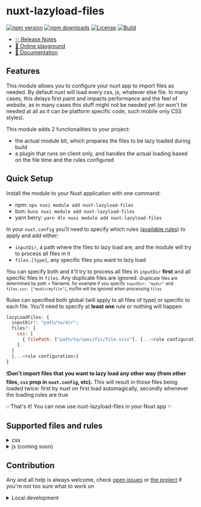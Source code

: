 # nuxt-lazyload-files

[![npm version][npm-version-src]][npm-version-href] [![npm downloads][npm-downloads-src]][npm-downloads-href] [![License][license-src]][license-href] [![Build][build-src]][build-href]

- [✨ Release Notes](/CHANGELOG.md)
- [🏀 Online playground](https://stackblitz.com/github/Ribeiro-Tiago/nuxt-lazy-load?file=playground%2Fapp.vue)
- [📖 Documentation](https://example.com)

## Features

This module allows you to configure your nuxt app to import files as needed. By default nuxt will load every css, js, whatever else file. In many cases, this delays first paint and impacts performance and the feel of website, as in many cases this stuff might not be needed yet (or won't be needed at all as it can be platform specific code, such mobile only CSS styles).

This module adds 2 functionalities to your project:

- the actual module bit, which prepares the files to be lazy loaded during build
- a plugin that runs on client only, and handles the actual loading based on the file time and the rules configured

## Quick Setup

Install the module to your Nuxt application with one command:

- npm: `npx nuxi module add nuxt-lazyload-files`
- bun: `bunx nuxi module add nuxt-lazyload-files`
- yarn berry: `yarn dlx nuxi module add nuxt-lazyload-files`

In your `nuxt.config` you'll need to specify which rules ([available rules](#supported-files-and-rules)) to apply and add either:

- `inputDir`, a path where the files to lazy load are, and the module will try to process all files in it
- `files.[type]`, any specific files you want to lazy load

You can specify both and it'll try to process all files in `inputDir` **first** and all specific files in `files`. Any duplicate files are ignored.
<small>:information_source:Duplicate files are determined by path + filename, for example if you specify `inputDir: "mydir"` and `files.css: ["mydir/myfile"]`, myfile will be ignored when processing `files`</small>

Rules can specified both global (will apply to all files of type) or specific to each file. You'll need to specify at **least one** rule or nothing will happen

```javascript
lazyLoadFiles: {
  inputDir?: "path/to/dir";
  files?: {
    css: [
      { filePath: ["path/to/specific/file.scss"], {...<rule configuration>} }
    ]
  }
  {...<rule configuration>}
}
```

:exclamation:**Don't import files that you want to lazy load any other way (from other files, `css` prop in `nuxt.config`, etc).** This will result in those files being loaded twice: first by nuxt on first load automagically, secondly whenever the loading rules are true

:white_check_mark:That's it! You can now use nuxt-lazyload-files in your Nuxt app ✨

## Supported files and rules

<details>
  <summary>css</summary>

At the moment this module only supports lazy loading SCSS files. All other preprocessors and vanilla CSS still needs to be implemented, haven't had the time

These files also get compiled into plain CSS during build time, and it's those that the plugin uses

| Rule                   | Config            | Supported format | Description                                               |
| ---------------------- | ----------------- | ---------------- | --------------------------------------------------------- |
| windowWidthGreaterThan | { width: number } | SCSS             | Loads the files when window width is greater than `width` |
| windowWidthLessThan    | { width: number } | SCSS             | Loads the files when window width is less than `width`    |

</details>

<details>
  <summary>js (coming soon)</summary>
</details>

## Contribution

Any and all help is always welcome, check [open issues](https://github.com/Ribeiro-Tiago/nuxt-lazy-load/issues) or [the project](https://github.com/users/Ribeiro-Tiago/projects/1/views/1) if you're not too sure what to work on

<details>
  <summary>Local development</summary>

```bash
# Install dependencies
bun install

# Generate type stubs
bun run dev:prepare

# Develop with the playground
bun run dev

# bun the playground
bun run dev:build

# Run ESLint
bun run lint

# Run Vitest
bun run test
bun run test:watch

# Release new version
bun run release
```

#### Link package for local debugging

If you're developing something and want to test against a real example project, or are debugging something in your project that uses this module, you can link both projects, effectively making your project use your local version of the module instead (as [detailed here](https://vueschool.io/lessons/navigating-the-official-starter-template) at around the 9 minute mark)

```bash
# Go the dependency in node modules and run bun link to enable linking
cd ./node_modules/nuxt-lazyload-files && bun link && cd -

# back at the root of your project do, link it to the package
bun link nuxt-lazyload-files
```

</details>

<!-- Badges -->

[npm-version-src]: https://img.shields.io/npm/v/nuxt-lazyload-files/latest.svg?style=flat&colorA=020420&colorB=00DC82
[npm-version-href]: https://npmjs.com/package/nuxt-lazyload-files
[npm-downloads-src]: https://img.shields.io/npm/dm/nuxt-lazyload-files.svg?style=flat&colorA=020420&colorB=00DC82
[npm-downloads-href]: https://npm.chart.dev/nuxt-lazyload-files
[license-src]: https://img.shields.io/npm/l/nuxt-lazyload-files.svg?style=flat&colorA=020420&colorB=00DC82
[license-href]: https://npmjs.com/package/nuxt-lazyload-files
[build-src]: https://img.shields.io/npm/l/nuxt-lazyload-files.svg?style=flat&colorA=020420&colorB=00DC82
[build-href]: https://npmjs.com/package/nuxt-lazyload-files
